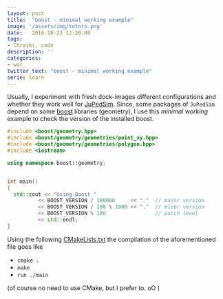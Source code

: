 ```yaml
---
layout: post
title:  "boost - minimal working example"
image: '/assets/img/totoro.png'
date:   2016-10-22 12:26:00
tags:
- Chraibi, code
description: ''
categories:
- wor
twitter_text: "boost - minimal working example"
serie: learn
---
```


<script src="https://cdn.mathjax.org/mathjax/latest/MathJax.js?config=TeX-AMS-MML_HTMLorMML" type="text/javascript"></script>

Usually, I experiment with fresh dock-images different configurations and whether they work well 
for [JuPedSim](www.jupedsim). Since, some packages of `JuPedSim` depend on some [boost](www.boost.de) libraries (geometry), 
I use this *minimal working* example to check the version of the installed boost.

```c++
#include <boost/geometry.hpp>
#include <boost/geometry/geometries/point_xy.hpp>
#include <boost/geometry/geometries/polygon.hpp>
#include <iostream>

using namespace boost::geometry;


int main()
{
  std::cout << "Using Boost "
          << BOOST_VERSION / 100000     << "."  // major version
          << BOOST_VERSION / 100 % 1000 << "."  // minor version
          << BOOST_VERSION % 100                // patch level
          << std::endl;
}
```

Using the following [CMakeLists.txt](https://cst.version.fz-juelich.de/jupedsim/jpscore/snippets/3) 
the compilation of the aforementioned file goes like

- `cmake .`
- `make`
- `run ./main`

(of course no need to use CMake, but I prefer to. oO )

